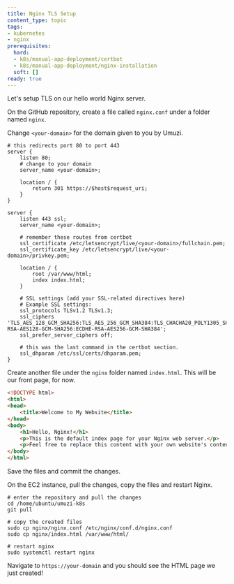 ```yaml
---
title: Nginx TLS Setup
content_type: topic
tags:
- kubernetes
- nginx
prerequisites:
  hard:
  - k8s/manual-app-deployment/certbot
  - k8s/manual-app-deployment/nginx-installation
  soft: []
ready: true
---
```


Let's setup TLS on our hello world Nginx server.

On the GitHub repository, create a file called `nginx.conf` under a folder named `nginx`.

Change `<your-domain>` for the domain given to you by Umuzi.

```nginx
# this redirects port 80 to port 443
server {
    listen 80;
    # change to your domain
    server_name <your-domain>;

    location / {
        return 301 https://$host$request_uri;
    }
}

server {
    listen 443 ssl;
    server_name <your-domain>;
    
    # remember these routes from certbot
    ssl_certificate /etc/letsencrypt/live/<your-domain>/fullchain.pem;
    ssl_certificate_key /etc/letsencrypt/live/<your-domain>/privkey.pem;

    location / {
        root /var/www/html;
        index index.html;
    }

    # SSL settings (add your SSL-related directives here)
    # Example SSL settings:
    ssl_protocols TLSv1.2 TLSv1.3;
    ssl_ciphers 'TLS_AES_128_GCM_SHA256:TLS_AES_256_GCM_SHA384:TLS_CHACHA20_POLY1305_SHA256:ECDHE-RSA-AES128-GCM-SHA256:ECDHE-RSA-AES256-GCM-SHA384';
    ssl_prefer_server_ciphers off;
    
    # this was the last command in the certbot section.
    ssl_dhparam /etc/ssl/certs/dhparam.pem;
}
```

Create another file under the `nginx` folder named `index.html`. This will be our front page, for now.

```html
<!DOCTYPE html>
<html>
<head>
    <title>Welcome to My Website</title>
</head>
<body>
    <h1>Hello, Nginx!</h1>
    <p>This is the default index page for your Nginx web server.</p>
    <p>Feel free to replace this content with your own website's content.</p>
</body>
</html> 
```

Save the files and commit the changes.

On the EC2 instance, pull the changes, copy the files and restart Nginx.

```
# enter the repository and pull the changes
cd /home/ubuntu/umuzi-k8s
git pull

# copy the created files
sudo cp nginx/nginx.conf /etc/nginx/conf.d/nginx.conf
sudo cp nginx/index.html /var/www/html/

# restart nginx
sudo systemctl restart nginx
```

Navigate to `https://your-domain` and you should see the HTML page we just created!
